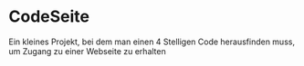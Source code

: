# CodeSeite
Ein kleines Projekt, bei dem man einen 4 Stelligen Code herausfinden muss, um Zugang zu einer Webseite zu erhalten
